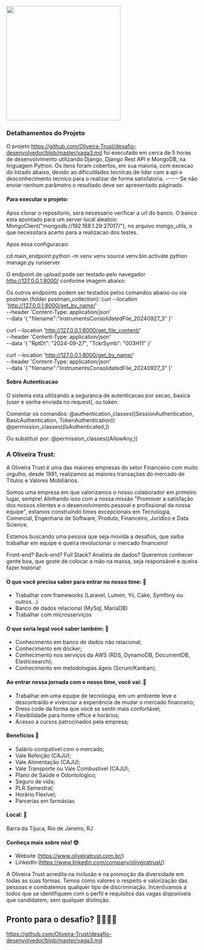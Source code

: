 <p>
    <img src="https://encrypted-tbn0.gstatic.com/images?q=tbn%3AANd9GcQIAOtqQ5is5vwbcEn0ZahZfMxz1QIeAYtFfnLdkCXu1sqAGbnX" width="300">
 </p>
 
### Detalhamentos do Projeto

O projeto https://github.com/Oliveira-Trust/desafio-desenvolvedor/blob/master/vaga3.md foi executado em cerca de 5 horas de desenvolvimento utilizando Django, Django Rest API e MongoDB, na linguagem Python. 
Os itens foram cobertos, em sua maioria, com excecao do listado abaixo, devido ao dificuldades tecnicas de lidar com a api e desconhecimento tecnico para o realizar de forma satisfatoria. 
    ------Se não enviar nenhum parâmetro o resultado deve ser apresentado páginado.


#### Para executar o projeto:
Apos clonar o repositorio, sera necessario verificar a url do banco. 
O banco esta apontado para um server local aleatoio MongoClient("mongodb://192.168.1.29:27017/"), no arquivo mongo_utils, o que necessitara acerto para a realizacao dos testes. 

Apos essa configuracao: 

cd main_endpoint
python -m venv venv
source venv.bin.activate
python manage.py runserver

O endpoint de upload pode ser testado pelo navegador http://127.0.0.1:8000/ conforme imagem abaixo:


Os outros endpoints podem ser testados pelos comandos abaixo ou via postman (folder postman_collection):
curl --location 'http://127.0.0.1:8000/get_by_name/' \
--header 'Content-Type: application/json' \
--data '{
    "filename":"InstrumentsConsolidatedFile_20240927_3"
}'

curl --location 'http://127.0.0.1:8000/get_file_content/' \
--header 'Content-Type: application/json' \
--data '{
  "RptDt": "2024-09-27",
  "TckrSymb": "003H11"
}'

curl --location 'http://127.0.0.1:8000/get_by_name/' \
--header 'Content-Type: application/json' \
--data '{
    "filename":"InstrumentsConsolidatedFile_20240927_3"
}'


#### Sobre Autenticacao
O sistema esta utilizando a seguranca de autenticacao por secao, basica (user e senha enviada no request), ou token. 



Comentar os comandos:
@authentication_classes((SessionAuthentication, BasicAuthentication, TokenAuthentication))
@permission_classes((IsAuthenticated,))

Ou substituir por:
@permission_classes((AllowAny,))


### A Oliveira Trust:
A Oliveira Trust é uma das maiores empresas do setor Financeiro com muito orgulho, desde 1991, realizamos as maiores transações do mercado de Títulos e Valores Mobiliários.

Somos uma empresa em que valorizamos o nosso colaborador em primeiro lugar, sempre! Alinhando isso com a nossa missão "Promover a satisfação dos nossos clientes e o desenvolvimento pessoal e profissional da nossa equipe", estamos construindo times excepcionais em Tecnologia, Comercial, Engenharia de Software, Produto, Financeiro, Jurídico e Data Science.

Estamos buscando uma pessoa que seja movida a desafios, que saiba trabalhar em equipe e queira revolucionar o mercado financeiro!

Front-end? Back-end? Full Stack? Analista de dados? Queremos conhecer gente boa, que goste de colocar a mão na massa, seja responsável e queira fazer história!

#### O que você precisa saber para entrar no nosso time: 🚀
- Trabalhar com frameworks (Laravel, Lumen, Yii, Cake, Symfony ou outros...)
- Banco de dados relacional (MySql, MariaDB)
- Trabalhar com microsserviços

#### O que seria legal você saber também: 🚀
- Conhecimento em banco de dados não relacional;
- Conhecimento em docker;
- Conhecimento nos serviços da AWS (RDS, DynamoDB, DocumentDB, Elasticsearch);
- Conhecimento em metodologias ágeis (Scrum/Kanban);

#### Ao entrar nessa jornada com o nosso time, você vai: 🚀
- Trabalhar em uma equipe de tecnologia, em um ambiente leve e descontraído e vivenciar a experiência de mudar o mercado financeiro;
- Dress code da forma que você se sentir mais confortável;
- Flexibilidade para home office e horários;
- Acesso a cursos patrocinados pela empresa;

#### Benefícios 🚀
- Salário compatível com o mercado;
- Vale Refeição (CAJU);
- Vale Alimentação (CAJU);
- Vale Transporte ou Vale Combustível (CAJU);
- Plano de Saúde e Odontológico;
- Seguro de vida;
- PLR Semestral;
- Horário Flexível;
- Parcerias em farmácias

#### Local: 🚀
Barra da Tijuca, Rio de Janeiro, RJ

#### Conheça mais sobre nós! :sunglasses:
- Website (https://www.oliveiratrust.com.br/)
- LinkedIn (https://www.linkedin.com/company/oliveiratrust/)

A Oliveira Trust acredita na inclusão e na promoção da diversidade em todas as suas formas. Temos como valores o respeito e valorização das pessoas e combatemos qualquer tipo de discriminação. Incentivamos a todos que se identifiquem com o perfil e requisitos das vagas disponíveis que candidatem, sem qualquer distinção.

## Pronto para o desafio? 🚀🚀🚀🚀
https://github.com/Oliveira-Trust/desafio-desenvolvedor/blob/master/vaga3.md
